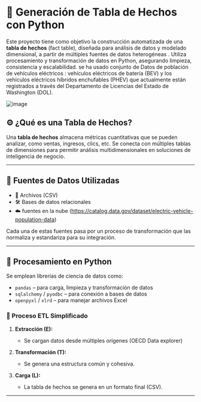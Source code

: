 # 🧠 Generación de Tabla de Hechos con Python

Este proyecto tiene como objetivo la construcción automatizada de una **tabla de hechos** (fact table), diseñada para análisis de datos y modelado dimensional, a partir de múltiples fuentes de datos heterogéneas . Utiliza procesamiento y transformación de datos en Python, asegurando limpieza, consistencia y escalabilidad.
se ha usado   conjunto de  Datos de población de vehículos eléctricos :  vehículos eléctricos de batería (BEV) y los vehículos eléctricos híbridos enchufables (PHEV) que actualmente están registrados a través del Departamento de Licencias del Estado de Washington (DOL).






![image](https://github.com/user-attachments/assets/473f08e7-2210-4f4c-9cfb-fb194cf76b78)





## ⚙️ ¿Qué es una Tabla de Hechos?

Una **tabla de hechos** almacena métricas cuantitativas que se pueden analizar, como ventas, ingresos, clics, etc. Se conecta con múltiples tablas de dimensiones para permitir análisis multidimensionales en soluciones de inteligencia de negocio.

---

## 🔗 Fuentes de Datos Utilizadas

- 🧾 Archivos  (CSV)
- 🛠️ Bases de datos relacionales 
- ☁️  fuentes en la nube (https://catalog.data.gov/dataset/electric-vehicle-population-data) 


Cada una de estas fuentes pasa por un proceso de transformación que las normaliza y estandariza para su integración.

---

## 🐍 Procesamiento en Python

Se emplean librerías de ciencia de datos como:

- `pandas` – para carga, limpieza y transformación de datos
- `sqlalchemy` / `pyodbc` – para conexión a bases de datos
- `openpyxl` / `xlrd` – para manejar archivos Excel


### 🔄 Proceso ETL Simplificado

1. **Extracción (E):**
   - Se cargan datos desde múltiples orígenes (OECD Data explorer)
  

2. **Transformación (T):**
   
   - Se genera una estructura común y cohesiva.

3. **Carga (L):**
   - La tabla de hechos se genera en un formato final (CSV).
   

---



